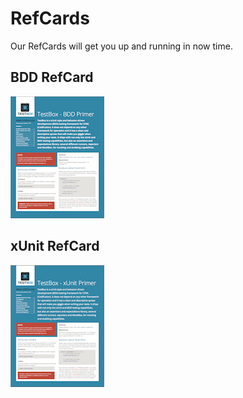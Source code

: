 # RefCards
Our RefCards will get you up and running in now time.

## BDD RefCard
<a href="https://github.com/ColdBox/cbox-refcards/raw/master/TestBox%20BDD%20Primer/TestBox-BDD-Refcard.pdf"><img src="../images/testbox-bdd-refcard-150.png"></a>

## xUnit RefCard
<a href="https://github.com/ColdBox/cbox-refcards/raw/master/TestBox%20xUnit%20Primer/TestBox-xUnit-Refcard.pdf"><img src="../images/testbox-xunit-refcard-150.png"></a>

